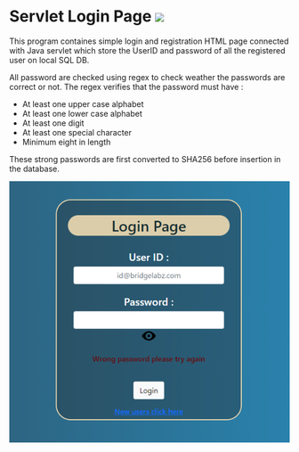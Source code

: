 # Servlet Login Page <img src="https://img.icons8.com/color/48/000000/lock--v2.png"/>

This program containes simple login and registration HTML page connected with Java servlet which store the UserID and password of all the registered user on local SQL DB.

All password are checked using regex to check weather the passwords are correct or not. The regex verifies that the password must have : 

- At least one upper case alphabet
- At least one lower case alphabet
- At least one digit
- At least one special character
- Minimum eight in length

These strong passwords are first converted to SHA256 before insertion in the database.

<img src="https://raw.githubusercontent.com/sirajkhan831/laboratory/master/out/production/laboratory/com/company/example/Screenshot%202021-11-27%20175932.png">
